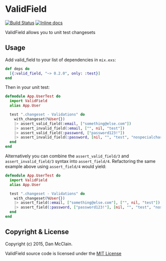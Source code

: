 # ValidField

[![Build Status](https://travis-ci.org/dockyard/valid_field.svg?branch=master)](https://travis-ci.org/dockyard/valid_field)
[![Inline docs](http://inch-ci.org/github/dockyard/valid_field.svg?branch=master)](http://inch-ci.org/github/dockyard/valid_field)

ValidField allows you to unit test changesets

## Usage

Add valid_field to your list of dependencies in `mix.exs`:

```elixir
def deps do
  [{:valid_field, "~> 0.2.0", only: :test}]
end
```

Then in your unit test:

```elixir
defmodule App.UserTest do
  import ValidField
  alias App.User

  test ".changeset - Validations" do
    with_changeset(%User{})
    |> assert_valid_field(:email, ["something@else.com"])
    |> assert_invalid_field(:email, ["", nil, "test"])
    |> assert_valid_field(:password, ["password123!"])
    |> assert_invalid_field(:password, [nil, "", "test", "nospecialcharacters1", "nonumber!"])
  end
end
```

Alternatively you can combine the `assert_valid_field/3` and
`assert_invalid_field/3` syntax into `assert_field/4`. Refactoring the
same example above using `assert_field/4` would yield:

```elixir
defmodule App.UserTest do
  import ValidField
  alias App.User

  test ".changeset - Validations" do
    with_changeset(%User{})
    |> assert_field(:email, ["something@else.com"], ["", nil, "test"])
    |> assert_field(:password, ["password123!"], [nil, "", "test", "nospecialcharacters1", "nonumber!"])
  end
end
```

## Copyright & License

Copyright (c) 2015, Dan McClain.

ValidField source code is licensed under the [MIT License](http://opensource.org/licenses/MIT)

